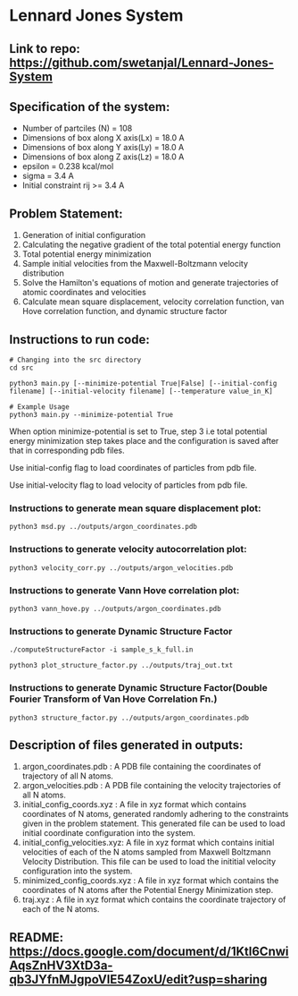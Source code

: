 # Lennard Jones System

## Link to repo: https://github.com/swetanjal/Lennard-Jones-System

## Specification of the system:

- Number of partciles (N) = 108
- Dimensions of box along X axis(Lx) = 18.0 A
- Dimensions of box along Y axis(Ly) = 18.0 A
- Dimensions of box along Z axis(Lz) = 18.0 A
- epsilon = 0.238 kcal/mol
- sigma = 3.4 A
- Initial constraint rij >= 3.4 A

## Problem Statement:

1. Generation of initial configuration
2. Calculating the negative gradient of the total potential energy function
3. Total potential energy minimization
4. Sample initial velocities from the Maxwell-Boltzmann velocity distribution
5. Solve the Hamilton's equations of motion and generate trajectories of atomic 
coordinates and velocities
6. Calculate mean square displacement, velocity correlation function, van Hove
correlation function, and dynamic structure factor

## Instructions to run code:

    # Changing into the src directory
    cd src
    
    python3 main.py [--minimize-potential True|False] [--initial-config filename] [--initial-velocity filename] [--temperature value_in_K]

    # Example Usage
    python3 main.py --minimize-potential True
    
When option minimize-potential is set to True, step 3 i.e total potential energy minimization step takes place and the configuration is saved after that in corresponding pdb files.

Use initial-config flag to load coordinates of particles from pdb file.

Use initial-velocity flag to load velocity of particles from pdb file.

### Instructions to generate mean square displacement plot:

    python3 msd.py ../outputs/argon_coordinates.pdb

### Instructions to generate velocity autocorrelation plot:

    python3 velocity_corr.py ../outputs/argon_velocities.pdb

### Instructions to generate Vann Hove correlation plot:

    python3 vann_hove.py ../outputs/argon_coordinates.pdb

### Instructions to generate Dynamic Structure Factor

    ./computeStructureFactor -i sample_s_k_full.in

    python3 plot_structure_factor.py ../outputs/traj_out.txt

### Instructions to generate Dynamic Structure Factor(Double Fourier Transform of Van Hove Correlation Fn.)

    python3 structure_factor.py ../outputs/argon_coordinates.pdb

## Description of files generated in outputs:

1. argon_coordinates.pdb : A PDB file containing the coordinates of trajectory of all N atoms.
2. argon_velocities.pdb : A PDB file containing the velocity trajectories of all N atoms.
3. initial_config_coords.xyz : A file in xyz format which contains coordinates of N atoms, generated randomly adhering to the constraints given in the problem statement. This generated file can be used to load initial coordinate configuration into the system.
4. initial_config_velocities.xyz: A file in xyz format which contains initial velocities of each of the N atoms sampled from Maxwell Boltzmann Velocity Distribution. This file can be used to load the inititial velocity configuration into the system.
5. minimized_config_coords.xyz : A file in xyz format which contains the coordinates of N atoms after the Potential Energy Minimization step.
6. traj.xyz : A file in xyz format which contains the coordinate trajectory of each of the N atoms.

## README: https://docs.google.com/document/d/1Ktl6CnwiAqsZnHV3XtD3a-qb3JYfnMJgpoVlE54ZoxU/edit?usp=sharing
